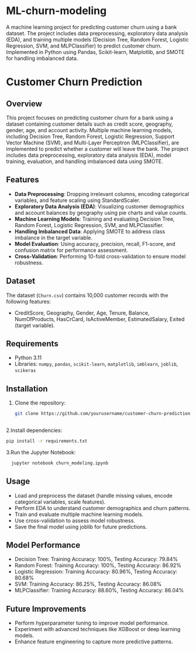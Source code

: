 # ML-churn-modeling
A machine learning project for predicting customer churn using a bank dataset. The project includes data preprocessing, exploratory data analysis (EDA), and training multiple models (Decision Tree, Random Forest, Logistic Regression, SVM, and MLPClassifier) to predict customer churn. Implemented in Python using Pandas, Scikit-learn, Matplotlib, and SMOTE for handling imbalanced data.
# Customer Churn Prediction

## Overview
This project focuses on predicting customer churn for a bank using a dataset containing customer details such as credit score, geography, gender, age, and account activity. Multiple machine learning models, including Decision Tree, Random Forest, Logistic Regression, Support Vector Machine (SVM), and Multi-Layer Perceptron (MLPClassifier), are implemented to predict whether a customer will leave the bank. The project includes data preprocessing, exploratory data analysis (EDA), model training, evaluation, and handling imbalanced data using SMOTE.

## Features
- **Data Preprocessing**: Dropping irrelevant columns, encoding categorical variables, and feature scaling using StandardScaler.
- **Exploratory Data Analysis (EDA)**: Visualizing customer demographics and account balances by geography using pie charts and value counts.
- **Machine Learning Models**: Training and evaluating Decision Tree, Random Forest, Logistic Regression, SVM, and MLPClassifier.
- **Handling Imbalanced Data**: Applying SMOTE to address class imbalance in the target variable.
- **Model Evaluation**: Using accuracy, precision, recall, F1-score, and confusion matrix for performance assessment.
- **Cross-Validation**: Performing 10-fold cross-validation to ensure model robustness.

## Dataset
The dataset (`Churn.csv`) contains 10,000 customer records with the following features:
- CreditScore, Geography, Gender, Age, Tenure, Balance, NumOfProducts, HasCrCard, IsActiveMember, EstimatedSalary, Exited (target variable).

## Requirements
- Python 3.11
- Libraries: `numpy`, `pandas`, `scikit-learn`, `matplotlib`, `imblearn`, `joblib`, `scikeras`

## Installation
1. Clone the repository:
   ```bash
   git clone https://github.com/yourusername/customer-churn-prediction.git
  
2.Install dependencies:
  ```bash
  pip install -r requirements.txt
  ```
3.Run the Jupyter Notebook:
```bash
  jupyter notebook churn_modeling.ipynb
```
## Usage
- Load and preprocess the dataset (handle missing values, encode categorical variables, scale features).
- Perform EDA to understand customer demographics and churn patterns.
- Train and evaluate multiple machine learning models.
- Use cross-validation to assess model robustness.
- Save the final model using joblib for future predictions.

## Model Performance
- Decision Tree: Training Accuracy: 100%, Testing Accuracy: 79.84%
- Random Forest: Training Accuracy: 100%, Testing Accuracy: 86.92%
- Logistic Regression: Training Accuracy: 80.96%, Testing Accuracy: 80.68%
- SVM: Training Accuracy: 86.25%, Testing Accuracy: 86.08%
- MLPClassifier: Training Accuracy: 88.60%, Testing Accuracy: 86.04%


## Future Improvements
- Perform hyperparameter tuning to improve model performance.
- Experiment with advanced techniques like XGBoost or deep learning models.
- Enhance feature engineering to capture more predictive patterns.

